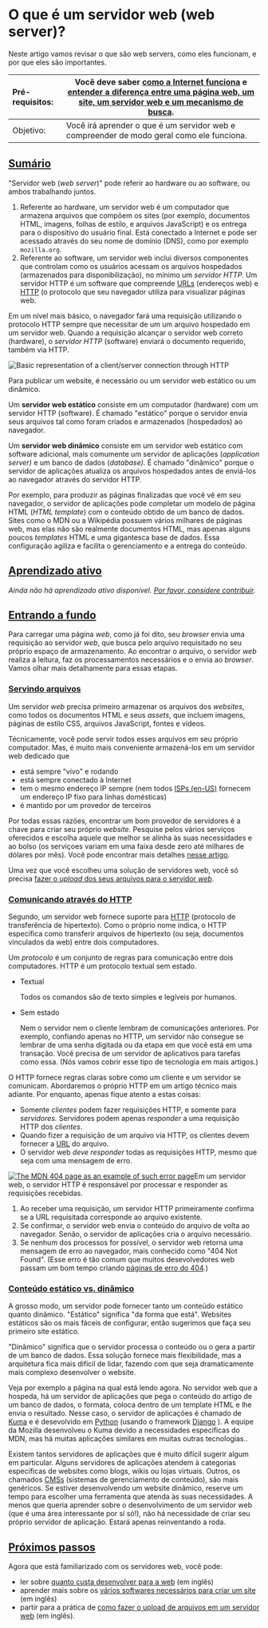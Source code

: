 # O que é um servidor web (web server)?

Neste artigo vamos revisar o que são web servers, como eles funcionam, e por que eles são importantes.

| Pré-requisitos: | Você deve saber [como a Internet funciona](https://developer.mozilla.org/pt-BR/docs/Learn/Common_questions/How_does_the_Internet_work) e [entender a diferença entre uma página web, um site, um servidor web e um mecanismo de busca](https://developer.mozilla.org/pt-BR/docs/Learn/Common_questions/Pages_sites_servers_and_search_engines). |
| :-------------- | ------------------------------------------------------------ |
| Objetivo:       | Você irá aprender o que é um servidor web e compreender de modo geral como ele funciona. |

## [Sumário](https://developer.mozilla.org/pt-BR/docs/Learn/Common_questions/What_is_a_web_server#sumário)

"Servidor web (*web server*)" pode referir ao hardware ou ao software, ou ambos trabalhando juntos.

1. Referente ao hardware, um servidor web é um computador que armazena arquivos que compõem os sites (por exemplo, documentos HTML, imagens, folhas de estilo, e arquivos JavaScript) e os entrega para o dispositivo do usuário final. Está conectado a Internet e pode ser acessado através do seu nome de domínio (DNS), como por exemplo `mozilla.org`.
2. Referente ao software, um servidor web inclui diversos componentes que controlam como os usuários acessam os arquivos hospedados (armazenados para disponibilização), no mínimo um *servidor HTTP.* Um servidor HTTP é um software que compreende [URLs](https://developer.mozilla.org/pt-BR/docs/Glossary/URL) (endereços web) e [HTTP](https://developer.mozilla.org/pt-BR/docs/Glossary/HTTP) (o protocolo que seu navegador utiliza para visualizar páginas web.

Em um nível mais básico, o navegador fará uma requisição utilizando o protocolo HTTP sempre que necessitar de um um arquivo hospedado em um servidor web. Quando a requisição alcançar o servidor web correto (hardware), o *servidor HTTP* (software) enviará o documento requerido, também via HTTP.

![Basic representation of a client/server connection through HTTP](https://mdn.mozillademos.org/files/8659/web-server.svg)

Para publicar um website, é necessário ou um servidor web estático ou um dinâmico.

Um **servidor web estático** consiste em um computador (hardware) com um servidor HTTP (software). É chamado "estático" porque o servidor envia seus arquivos tal como foram criados e armazenados (hospedados) ao navegador.

Um **servidor web dinâmico** consiste em um servidor web estático com software adicional, mais comumente um servidor de aplicações (*application server)* e um banco de dados (*database).* É chamado "dinâmico" porque o servidor de aplicações atualiza os arquivos hospedados antes de enviá-los ao navegador através do servidor HTTP.

Por exemplo, para produzir as páginas finalizadas que você vê em seu navegador, o servidor de aplicações pode completar um modelo de página HTML (*HTML template*) com o conteúdo obtido de um banco de dados. Sites como o MDN ou a Wikipédia possuem vários milhares de páginas web, mas elas não são realmente documentos HTML, mas apenas alguns poucos *templates* HTML e uma gigantesca base de dados. Essa configuração agiliza e facilita o gerenciamento e a entrega do conteúdo.

## [Aprendizado ativo](https://developer.mozilla.org/pt-BR/docs/Learn/Common_questions/What_is_a_web_server#aprendizado_ativo)

*Ainda não há aprendizado ativo disponível. [Por favor, considere contribuir](https://developer.mozilla.org/en-US/docs/MDN/Getting_started).*

## [Entrando a  fundo](https://developer.mozilla.org/pt-BR/docs/Learn/Common_questions/What_is_a_web_server#entrando_a_fundo)

Para carregar uma página *web*, como já foi dito, seu *browser* envia uma requisição ao servidor *web*, que busca pelo arquivo requisitado no seu próprio espaço de armazenamento. Ao encontrar o arquivo, o servidor *web* realiza a leitura, faz os processamentos necessários e o envia ao *browser*. Vamos olhar mais detalhamente para essas etapas.

### [Servindo arquivos](https://developer.mozilla.org/pt-BR/docs/Learn/Common_questions/What_is_a_web_server#servindo_arquivos)

Um servidor *web* precisa primeiro armazenar os arquivos dos *websites*, como todos os documentos HTML e seus *assets*, que incluem imagens, páginas de estilo CSS, arquivos JavaScript, fontes e vídeos.

Técnicamente, você pode servir todos esses arquivos em seu próprio computador. Mas, é muito mais conveniente armazená-los em um servidor web dedicado que

- está sempre "vivo" e rodando
- está sempre conectado à Internet
- tem o mesmo endereço IP sempre (nem todos [ISPs (en-US)](https://developer.mozilla.org/en-US/docs/Glossary/ISP) fornecem um endereço IP fixo para linhas domésticas)
- é mantido por um provedor de terceiros

Por todas essas razões, encontrar um bom provedor de servidores é a chave para criar seu próprio *website*.  Pesquise pelos vários serviços oferecidos e escolha aquele que melhor se alinha às suas necessidades e ao bolso (os serviçoes variam em uma faixa desde zero até milhares de dólares por mês). Você pode encontrar mais detalhes [nesse artigo](https://developer.mozilla.org/en-US/Learn/How_much_does_it_cost#Hosting).

Uma vez que você escolheu uma solução de servidores web, você só precisa [fazer o *upload* dos seus arquivos para o servidor *web*](https://developer.mozilla.org/en-US/docs/Learn/Common_questions/Upload_files_to_a_web_server).

### [Comunicando através do HTTP](https://developer.mozilla.org/pt-BR/docs/Learn/Common_questions/What_is_a_web_server#comunicando_através_do_http)

Segundo, um servidor web fornece suporte para [HTTP](https://developer.mozilla.org/pt-BR/docs/Glossary/HTTP) (protocolo de transferência de hipertexto). Como o próprio nome indica, o HTTP especifica como transferir arquivos de hipertexto (ou seja, documentos vinculados da web) entre dois computadores.

Um *protocolo* é um conjunto de regras para comunicação entre dois computadores. HTTP é um protocolo textual sem estado.

- Textual

  Todos os comandos são de texto simples e legíveis por humanos.

- Sem estado

  Nem o servidor nem o cliente lembram de comunicações anteriores. Por exemplo, confiando apenas no HTTP, um servidor não consegue se lembrar de uma senha digitada ou da etapa em que você está em uma transação. Você precisa de um servidor de aplicativos para tarefas como essa. (Nós vamos cobrir esse tipo de tecnologia em mais artigos.)

O HTTP fornece regras claras sobre como um cliente e um servidor se comunicam. Abordaremos o próprio HTTP em um artigo técnico mais adiante. Por enquanto, apenas fique atento a estas coisas:

- Somente *clientes* podem fazer requisições HTTP, e somente para *servidores.* Servidores podem apenas *responder* a uma requisição HTTP dos *clientes*.
- Quando fizer a requisição de um arquivo via HTTP, os clientes devem fornecer a [URL](https://developer.mozilla.org/pt-BR/docs/Glossary/URL) do arquivo.
- O servidor web *deve responder* todas as requisições HTTP, mesmo que seja com uma mensagem de erro.

[![The MDN 404 page as an example of such error page](https://mdn.mozillademos.org/files/8661/mdn-404.jpg)](https://developer.mozilla.org/en-US/404)Em um servidor web, o servidor HTTP é responsável por processar e responder as requisições recebidas.

1. Ao receber uma requisição, um servidor HTTP primeiramente confirma se a URL requisitada corresponde ao arquivo existente.
2. Se confirmar, o servidor web envia o conteúdo do arquivo de volta ao navegador. Senão, o servidor de aplicações cria o arquivo necessário.
3. Se nenhum dos processos for possível, o servidor web retorna uma mensagem de erro ao navegador, mais conhecido como "404 Not Found". (Esse erro é tão comum que muitos desevolvedores web passam um bom tempo criando [páginas de erro do 404](http://www.404notfound.fr/).)

### [Conteúdo estático vs. dinâmico](https://developer.mozilla.org/pt-BR/docs/Learn/Common_questions/What_is_a_web_server#conteúdo_estático_vs._dinâmico)

A grosso modo, um servidor pode fornecer tanto um conteúdo estático quanto dinâmico. "Estático" significa "da forma que está". Websites estáticos são os mais fáceis de configurar, então sugerimos que faça seu primeiro site estático.

"Dinâmico" significa que o servidor processa o conteúdo ou o gera a partir de um banco de dados. Essa solução fornece mais flexibilidade, mas a arquitetura fica mais difícil de lidar, fazendo com que seja dramaticamente mais complexo desenvolver o website.

Veja por exemplo a página na qual está lendo agora. No servidor web que a hospeda, há um servidor de aplicações que pega o conteúdo do artigo de um banco de dados, o formata, coloca dentro de um template HTML e lhe envia o resultado. Nesse caso, o servidor de aplicações é chamado de [Kuma](https://developer.mozilla.org/en-US/docs/MDN/Yari) e é desevolvido em [Python](https://www.python.org/) (usando o framework [Django](https://www.djangoproject.com/) ). A equipe da Mozilla desenvolveu o Kuma devido a necessidades específicas do MDN, mas há muitas aplicações similares em muitas outras tecnologias..

Existem tantos servidores de aplicações que é muito difícil sugerir algum em particular. Alguns servidores de aplicações atendem à categorias específicas de websites como blogs, wikis ou lojas virtuais. Outros, os chamados [CMSs](https://developer.mozilla.org/pt-BR/docs/Glossary/CMS) (sistemas de gerenciamento de conteúdo), são mais genéricos. Se estiver desenvolvendo um website dinâmico, reserve um tempo para escolher uma ferramenta que atenda às suas necessidades. A menos que queria aprender sobre o desenvolvimento de um servidor web (que é uma área interessante por si só!), não há necessidade de criar seu próprio servidor de aplicação. Estará apenas reinventando a roda.

## [Próximos passos](https://developer.mozilla.org/pt-BR/docs/Learn/Common_questions/What_is_a_web_server#próximos_passos)

Agora que está familiarizado com os servidores web, você pode:

- ler sobre [quanto custa desenvolver para a web](https://developer.mozilla.org/en-US/docs/Learn/Common_questions/How_much_does_it_cost) (em inglês)
- aprender mais sobre os [vários softwares necessários para criar um site](https://developer.mozilla.org/en-US/docs/Learn/Common_questions/What_software_do_I_need) (em inglês)
- partir para a prática de [como fazer o upload de arquivos em um servidor web](https://developer.mozilla.org/en-US/docs/Learn/Common_questions/Upload_files_to_a_web_server) (em inglês).
